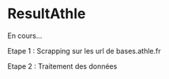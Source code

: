 # ResultAthle

En cours...

Etape 1 : Scrapping sur les url de bases.athle.fr

Etape 2 : Traitement des données
